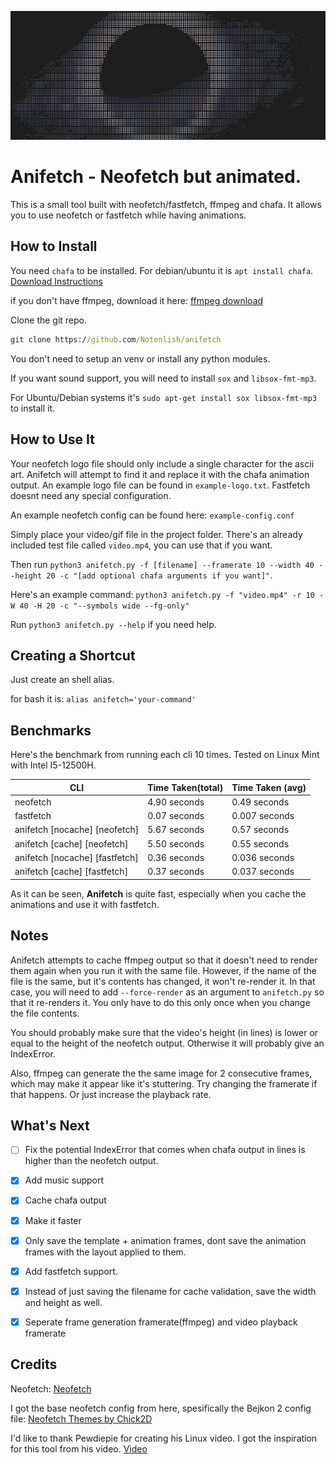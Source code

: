 ![example](example.png)
# Anifetch - Neofetch but animated.

This is a small tool built with neofetch/fastfetch, ffmpeg and chafa. It allows you to use neofetch or fastfetch while having animations.

## How to Install

You need `chafa` to be installed. For debian/ubuntu it is `apt install chafa`. [Download Instructions](https://hpjansson.org/chafa/download/)

if you don't have ffmpeg, download it here: [ffmpeg download](https://www.ffmpeg.org/download.html)

Clone the git repo.

```cmd
git clone https://github.com/Notenlish/anifetch
```

You don't need to setup an venv or install any python modules.

If you want sound support, you will need to install `sox` and `libsox-fmt-mp3`.

For Ubuntu/Debian systems it's `sudo apt-get install sox libsox-fmt-mp3` to install it.

## How to Use It

Your neofetch logo file should only include a single character for the ascii art. Anifetch will attempt to find it and replace it with the chafa animation output. An example logo file can be found in `example-logo.txt`. Fastfetch doesnt need any special configuration.

An example neofetch config can be found here: `example-config.conf`

Simply place your video/gif file in the project folder. There's an already included test file called `video.mp4`, you can use that if you want.

Then run `python3 anifetch.py -f [filename] --framerate 10 --width 40 --height 20 -c "[add optional chafa arguments if you want]"`.

Here's an example command: `python3 anifetch.py -f "video.mp4" -r 10 -W 40 -H 20 -c "--symbols wide --fg-only"`

Run `python3 anifetch.py --help` if you need help.

## Creating a Shortcut

Just create an shell alias.

for bash it is: `alias anifetch='your-command'`

## Benchmarks

Here's the benchmark from running each cli 10 times. Tested on Linux Mint with Intel I5-12500H.

| CLI       | Time Taken(total) | Time Taken (avg) |
| --------- | ----------------- | ---------------- |
| neofetch  | 4.90 seconds     | 0.49 seconds   |
| fastfetch | 0.07 seconds     | 0.007 seconds    |
| anifetch [nocache] [neofetch]  | 5.67 seconds     | 0.57 seconds   |
| anifetch [cache] [neofetch]  | 5.50 seconds     | 0.55 seconds   |
| anifetch [nocache] [fastfetch]  | 0.36 seconds     | 0.036 seconds   |
| anifetch [cache] [fastfetch]  | 0.37 seconds     | 0.037 seconds   |

As it can be seen, **Anifetch** is quite fast, especially when you cache the animations and use it with fastfetch.

## Notes

Anifetch attempts to cache ffmpeg output so that it doesn't need to render them again when you run it with the same file. However, if the name of the file is the same, but it's contents has changed, it won't re-render it. In that case, you will need to add `--force-render` as an argument to `anifetch.py` so that it re-renders it. You only have to do this only once when you change the file contents.

You should probably make sure that the video's height (in lines) is lower or equal to the height of the neofetch output. Otherwise it will probably give an IndexError.

Also, ffmpeg can generate the the same image for 2 consecutive frames, which may make it appear like it's stuttering. Try changing the framerate if that happens. Or just increase the playback rate.

## What's Next

- [ ] Fix the potential IndexError that comes when chafa output in lines is higher than the neofetch output.

- [X] Add music support

- [X] Cache chafa output

- [X] Make it faster

- [X] Only save the template + animation frames, dont save the animation frames with the layout applied to them.

- [X] Add fastfetch support.

- [X] Instead of just saving the filename for cache validation, save the width and height as well.

- [X] Seperate frame generation framerate(ffmpeg) and video playback framerate

## Credits

Neofetch: [Neofetch](https://github.com/dylanaraps/neofetch)

I got the base neofetch config from here, spesifically the Bejkon 2 config file: [Neofetch Themes by Chick2D](https://github.com/Chick2D/neofetch-themes)

I'd like to thank Pewdiepie for creating his Linux video. I got the inspiration for this tool from his video. [Video](https://m.youtube.com/watch?v=pVI_smLgTY0&t=878s&pp=ygUJcGV3ZGllcGll)